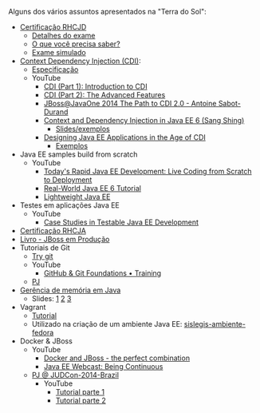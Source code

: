 Alguns dos vários assuntos apresentados na "Terra do Sol":

* [Certificação RHCJD](http://www.redhat.com/en/services/certification/rhcjd)
  * [Detalhes do exame](http://www.redhat.com/en/services/training/ex225-red-hat-jboss-certified-developer-exam)
  * [O que você precisa saber?](http://www.redhat.com/en/services/training/ex225-red-hat-jboss-certified-developer-exam#NeedToKnow)
  * [Exame simulado](http://www.redhat.com/en/resources/jboss-certified-developer-trial-exam)
* [Context Dependency Injection (CDI)](http://docs.oracle.com/javaee/6/tutorial/doc/giwhb.html): 
  * [Especificação](http://cdi-spec.org/)
  * YouTube
    * [CDI (Part 1): Introduction to CDI](https://www.youtube.com/watch?v=E0lhfKIHclc)
    * [CDI (Part 2): The Advanced Features](https://www.youtube.com/watch?v=LFDSPWI9zV4)
    * [JBoss@JavaOne 2014 The Path to CDI 2.0 - Antoine Sabot-Durand](https://www.youtube.com/watch?v=RynnZPsQdxM)
    * [Context and Dependency Injection in Java EE 6 (Sang Shing)](https://www.youtube.com/watch?v=ZKpUoatSkTc)
      * [Slides/exemplos](http://www.javapassion.com/jugtalks/)
    * [Designing Java EE Applications in the Age of CDI](https://www.youtube.com/watch?v=MwKlASN5g2s)
      * [Exemplos](https://github.com/mgraciano/javaone-2012)
* Java EE samples build from scratch
  * YouTube
    * [Today's Rapid Java EE Development: Live Coding from Scratch to Deployment](https://www.youtube.com/watch?v=Jdkv4CbdO2E)
    * [Real-World Java EE 6 Tutorial](https://www.youtube.com/watch?v=8E3Ry-6xqj4)
    * [Lightweight Java EE](https://www.youtube.com/watch?v=p4uSu_NvwCE)
* Testes em aplicações Java EE
  * YouTube
    * [Case Studies in Testable Java EE Development](https://www.youtube.com/watch?v=WOFUH_R0sAg)
* [Certificação RHCJA](http://www.redhat.com/en/services/certification/rhcsa)
* [Livro - JBoss em Produção](http://github.com/paulojeronimo/livro-jboss)
* Tutoriais de Git
  * [Try git](https://www.codeschool.com/courses/try-git)
  * YouTube
    * [GitHub & Git Foundations • Training](https://www.youtube.com/playlist?list=PLg7s6cbtAD15G8lNyoaYDuKZSKyJrgwB-)
  * [PJ](http://a.paulojeronimo.info/tutoriais/git/index.html)
* [Gerência de memória em Java](http://www.argonavis.com.br/cursos/java/j190/TutorialGerenciaMemoriaJava.pdf)
  * Slides: [1](http://www.argonavis.com.br/cursos/java/j100/java-5-mem-1.pdf) [2](http://www.argonavis.com.br/cursos/java/j100/java-5-mem-2.pdf) [3](http://www.argonavis.com.br/cursos/java/j100/java-5-mem-3.pdf)
* Vagrant 
  * [Tutorial](http://paulojeronimo.github.io/tutorial-vagrant)
  * Utilizado na criação de um ambiente Java EE: [sislegis-ambiente-fedora](http://github.com/pensandoodireito/sislegis-ambiente-fedora)
* Docker & JBoss
  * YouTube
    * [Docker and JBoss - the perfect combination](https://www.youtube.com/watch?v=4uQ6gR_xZhE)
    * [Java EE Webcast: Being Continuous](https://www.youtube.com/watch?v=zPeuImVPybQ)
  * [PJ @ JUDCon-2014-Brazil](http://paulojeronimo.github.io/JUDCon-2014-Brazil/tutorial.html)
    * YouTube
      * [Tutorial parte 1](https://www.youtube.com/watch?v=Y41E2kabT9g&list=UUozHTIfI0DW9VGSJuqKeQug)
      * [Tutorial parte 2](https://www.youtube.com/watch?v=psC_PPdkm7E&list=UUozHTIfI0DW9VGSJuqKeQug)

